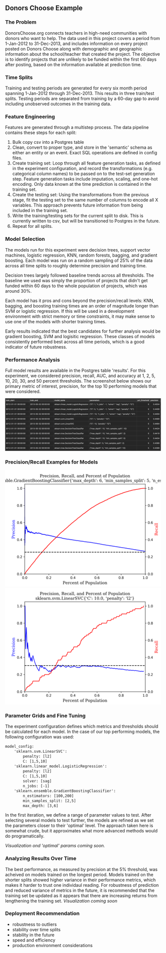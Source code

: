 ## Donors Choose Example

### The Problem
DonorsChoose.org connects teachers in high-need communities with donors who want to help. The data used in this project covers a period from 1-Jan-2012 to 31-Dec-2013, and includes information on every project posted on Donors Choose along with demographic and geographic information about the school/teacher that created the project. The objective is to identify projects that are unlikely to be funded within the first 60 days after posting, based on the information available at prediction time.


### Time Splits
Training and testing periods are generated for every six month period spanning 1-Jan-2012 through 31-Dec-2013. This results in three train/test splits. Testing periods are separated from training by a 60-day gap to avoid including unobserved outcomes in the training data.

### Feature Engineering
Features are generated through a multistep process. The data pipeline contains these steps for each split:
1. Bulk copy csv into a Postgres table
2. Clean, convert to proper type, and store in the 'semantic' schema as either an entity or an event. Exact SQL operations are defined in config files.
3. Create training set: Loop through all feature generation tasks, as defined in the experiment configuration, and record the transformations (e.g. categorical column names) to be passed on to the test-set generation step. Feature generation tasks include imputation, scaling, and one-hot encoding. Only data known at the time prediction is contained in the training set.
4. Create the testing set: Using the transformations from the previous stage, fit the testing set to the same number of columns to encode all X variables. This approach prevents future information from being included in the training set.
5. Write the training/testing sets for the current split to disk. This is currently written to csv, but will be transitioned to Postgres in the future.
6. Repeat for all splits.


### Model Selection
The models run for this experiment were decision trees, support vector machines, logistic regression, KNN, random forests, bagging, and gradient boosting. Each model was run on a random sampling of 25% of the data across all time splits to roughly determine precision and training time.

Decision trees largely followed baseline trends across all thresholds. The baseline we used was simply the proportion of projects that didn't get funded within 60 days to the whole population of projects, which was around 30%.

Each model has it pros and cons beyond the precision/recall levels: KNN, bagging, and boosting training times are an order of magnitude longer than SVM or logistic regression. If this will be used in a development environment with strict memory or time constraints, it may make sense to use one of the models with shorter training times.

Early results indicated that the best candidates for further analysis would be gradient boosting, SVM and logisitic regression. These classes of models consistently performed best across all time periods, which is a good indicator of future robustness.

### Performance Analysis
Full model results are available in the Postgres table 'results'. For this experiment, we considered precision, recall, AUC, and accuracy at 1, 2, 5, 10, 20, 30, and 50 percent thresholds. The screenshot below shows our primary metric of interest, precision, for the top 10 performing models that were considered.

![](https://github.com/timhannifan/minml/blob/master/examples/donors/sample_results/sample_images/top_10.png)

### Precision/Recall Examples for Models

![](https://github.com/timhannifan/minml/blob/master/examples/donors/sample_results/sample_images/boosting.png)
![](https://github.com/timhannifan/minml/blob/master/examples/donors/sample_results/sample_images/svm.png)

### Parameter Grids and Fine Tuning
The experiment configuration defines which metrics and thresholds should be calculated for each model. In the case of our top performing models, the following configuration was used:
```
model_config:
    'sklearn.svm.LinearSVC':
        penalty: [l2]
        C: [1,5,10]
    'sklearn.linear_model.LogisticRegression':
        penalty: [l2]
        C: [1,5,10]
        solver: [sag]
        n_jobs: [-1]
    'sklearn.ensemble.GradientBoostingClassifier':
        n_estimators: [100,200]
        min_samples_split: [2,5]
        max_depth: [3,6]
```

In the first iteration, we define a range of parameter values to test. After selecting several models to test further, the models are refined as we set the parameters closer to their 'optimal' level. The approach taken here is somewhat crude, but it approximates what more advanced methods would do programatically.

*Visualization ond 'optimal' params coming soon.*

### Analyzing Results Over Time
The best performance, as measured by precision at the 5% threshold, was acheived on models trained on the longest period. Models trained on the shorter splits showed higher variance in their performance metrics, which makes it harder to trust one individaul reading. For robustness of prediction and reduced variance of metrics in the future, it is recommended that the training set be updated as it appears that there are increasing returns from lengthening the training set.
*Visualization coming soon*

### Deployment Recommendation
- robustness to outliers
- stability over time splits
- stability in the future
- speed and efficiency
- production environment considerations


